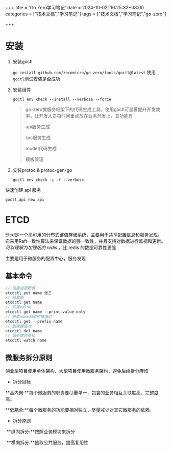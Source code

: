 +++
title = 'Go Zero学习笔记'
date = 2024-10-02T16:25:32+08:00
categories =  ["技术文档","学习笔记"] 
tags = ["技术文档","学习笔记","go-zero"]

+++

# 安装

1. 安装goctl

   `go install github.com/zeromicro/go-zero/tools/goctl@latest` 使用 `goctl`测试安装是否成功

2. 安装组件

   `goctl env check --install --verbose --force`

   > go-zero微服务框架下的代码生成工具。使用goctl可显著提升开发效率，让开发人员将时间重点放在业务开发上，其功能有
   >
   > api服务生成
   >
   > rpc服务生成
   >
   > model代码生成
   >
   > 模板管理

3. 安装protoc & protoc-gen-go

   `goctl env check -i -f --verbose`

快速创建 api 服务

`goctl api new api`

# ETCD

Etcd是一个高可用的分布式键值存储系统，主要用于共享配置信息和服务发现。它采用Raft一致性算法来保证数据的强一致性，并且支持对数据进行监视和更新。 *可以理解为加强版的 redis* ，比 redis 的数据可靠性更强

主要是用于微服务的配置中心，服务发现

## 基本命令

~~~c
// 设置或更新值
etcdctl put name 张三
// 获取值
etcdctl get name
// 只要value
etcdctl get name --print-value-only
// 获取name前缀的键值对
etcdctl get --prefix name
// 删除键值对
etcdctl del name
// 监听键的变化
etcdctl watch name
~~~

## 微服务拆分原则

创业型项目使用单体架构、大型项目使用微服务架构，避免后续拆分麻烦

- 拆分目标

​	**高内聚:**每个微服务的职责要尽量单一，包含的业务相互关联度高、完整度高。

​	**低耦合:**每个微服务的功能要相对独立，尽量减少对其它微服务的依赖。

- 拆分原则

​	**纵向拆分:**按照业务模块来拆分

​	**横向拆分:**抽取公共服务，提高复用性

